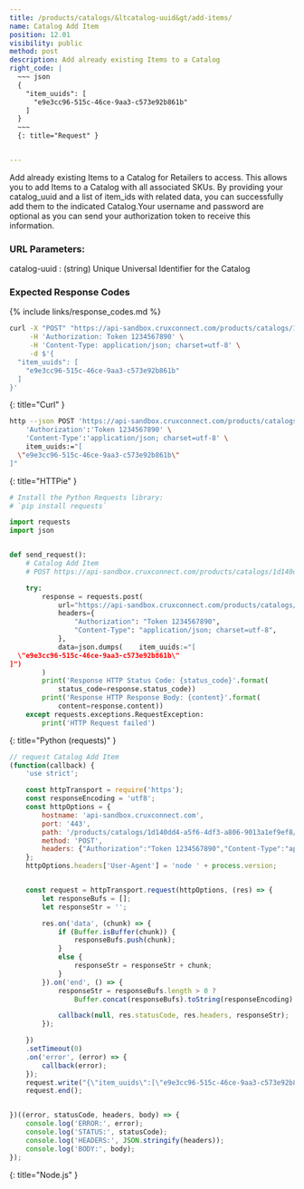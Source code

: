 ```yaml
---
title: /products/catalogs/&ltcatalog-uuid&gt/add-items/
name: Catalog Add Item
position: 12.01
visibility: public
method: post
description: Add already existing Items to a Catalog
right_code: |
  ~~~ json
  {
    "item_uuids": [
      "e9e3cc96-515c-46ce-9aa3-c573e92b861b"
    ]
  }
  ~~~
  {: title="Request" }


---
```

Add already existing Items to a Catalog for Retailers to access. This allows you to add Items to a Catalog with all associated SKUs. By providing your catalog_uuid and a list of item_ids with related data, you can successfully add them to the indicated Catalog.Your username and password are optional as you can send your authorization token to receive this information.

### URL Parameters:

catalog-uuid
: (string) Unique Universal Identifier for the Catalog

### Expected Response Codes

{% include links/response_codes.md %}


~~~ bash
curl -X "POST" "https://api-sandbox.cruxconnect.com/products/catalogs/1d140dd4-a5f6-4df3-a806-9013a1ef9ef8/add-items/" \
     -H 'Authorization: Token 1234567890' \
     -H 'Content-Type: application/json; charset=utf-8' \
     -d $'{
  "item_uuids": [
    "e9e3cc96-515c-46ce-9aa3-c573e92b861b"
  ]
}'

~~~
{: title="Curl" }

~~~ bash
http --json POST 'https://api-sandbox.cruxconnect.com/products/catalogs/1d140dd4-a5f6-4df3-a806-9013a1ef9ef8/add-items/' \
    'Authorization':'Token 1234567890' \
    'Content-Type':'application/json; charset=utf-8' \
    item_uuids:="[
  \"e9e3cc96-515c-46ce-9aa3-c573e92b861b\"
]"

~~~
{: title="HTTPie" }

~~~ python
# Install the Python Requests library:
# `pip install requests`

import requests
import json


def send_request():
    # Catalog Add Item
    # POST https://api-sandbox.cruxconnect.com/products/catalogs/1d140dd4-a5f6-4df3-a806-9013a1ef9ef8/add-items/

    try:
        response = requests.post(
            url="https://api-sandbox.cruxconnect.com/products/catalogs/1d140dd4-a5f6-4df3-a806-9013a1ef9ef8/add-items/",
            headers={
                "Authorization": "Token 1234567890",
                "Content-Type": "application/json; charset=utf-8",
            },
            data=json.dumps(    item_uuids:="[
  \"e9e3cc96-515c-46ce-9aa3-c573e92b861b\"
]")
        )
        print('Response HTTP Status Code: {status_code}'.format(
            status_code=response.status_code))
        print('Response HTTP Response Body: {content}'.format(
            content=response.content))
    except requests.exceptions.RequestException:
        print('HTTP Request failed')

~~~
{: title="Python (requests)" }

~~~ javascript
// request Catalog Add Item
(function(callback) {
    'use strict';

    const httpTransport = require('https');
    const responseEncoding = 'utf8';
    const httpOptions = {
        hostname: 'api-sandbox.cruxconnect.com',
        port: '443',
        path: '/products/catalogs/1d140dd4-a5f6-4df3-a806-9013a1ef9ef8/add-items/',
        method: 'POST',
        headers: {"Authorization":"Token 1234567890","Content-Type":"application/json; charset=utf-8"}
    };
    httpOptions.headers['User-Agent'] = 'node ' + process.version;


    const request = httpTransport.request(httpOptions, (res) => {
        let responseBufs = [];
        let responseStr = '';

        res.on('data', (chunk) => {
            if (Buffer.isBuffer(chunk)) {
                responseBufs.push(chunk);
            }
            else {
                responseStr = responseStr + chunk;
            }
        }).on('end', () => {
            responseStr = responseBufs.length > 0 ?
                Buffer.concat(responseBufs).toString(responseEncoding) : responseStr;

            callback(null, res.statusCode, res.headers, responseStr);
        });

    })
    .setTimeout(0)
    .on('error', (error) => {
        callback(error);
    });
    request.write("{\"item_uuids\":[\"e9e3cc96-515c-46ce-9aa3-c573e92b861b\"]}")
    request.end();


})((error, statusCode, headers, body) => {
    console.log('ERROR:', error);
    console.log('STATUS:', statusCode);
    console.log('HEADERS:', JSON.stringify(headers));
    console.log('BODY:', body);
});

~~~
{: title="Node.js" }
